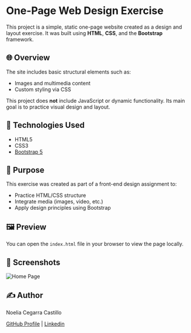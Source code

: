 # One-Page Web Design Exercise

This project is a simple, static one-page website created as a design and layout exercise. It was built using **HTML**, **CSS**, and the **Bootstrap** framework.

## 🌐 Overview

The site includes basic structural elements such as:

- Images and multimedia content
- Custom styling via CSS

This project does **not** include JavaScript or dynamic functionality. Its main goal is to practice visual design and layout.

## 📁 Technologies Used

- HTML5  
- CSS3  
- [Bootstrap 5](https://getbootstrap.com/)

## 🎯 Purpose

This exercise was created as part of a front-end design assignment to:

- Practice HTML/CSS structure
- Integrate media (images, video, etc.)
- Apply design principles using Bootstrap

## 🖼️ Preview

You can open the `index.html` file in your browser to view the page locally.

## 📸 Screenshots

![Home Page](/screenshots/index.PNG)  

## ✍️ Author

Noelia Cegarra Castillo

[GitHub Profile](https://github.com/ccaileon) | [Linkedin](https://www.linkedin.com/in/noelia-cegarra-castillo/)
